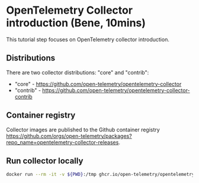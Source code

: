 # OpenTelemetry Collector introduction (Bene, 10mins)

This tutorial step focuses on OpenTelemetry collector introduction.

## Distributions

There are two collector distributions: "core" and "contrib":

* "core" - https://github.com/open-telemetry/opentelemetry-collector
* "contrib" - https://github.com/open-telemetry/opentelemetry-collector-contrib

## Container registry

Collector images are published to the Github container registry https://github.com/orgs/open-telemetry/packages?repo_name=opentelemetry-collector-releases.

## Run collector locally

```bash
docker run --rm -it -v ${PWD}:/tmp ghcr.io/open-telemetry/opentelemetry-collector-releases/opentelemetry-collector:0.74.0 --config /tmp/collector-config.yaml
```
